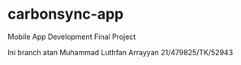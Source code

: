 # carbonsync-app
Mobile App Development Final Project

Ini branch atan
Muhammad Luthfan Arrayyan 21/479825/TK/52943
